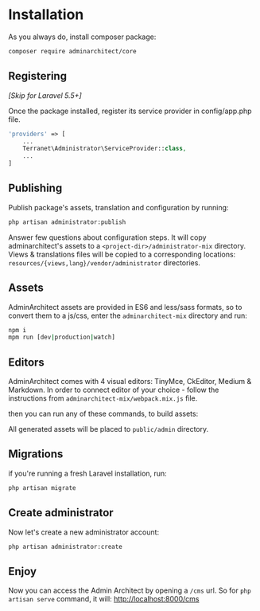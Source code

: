 # Installation

As you always do, install composer package:

```bash
composer require adminarchitect/core
```

## Registering 
_[Skip for Laravel 5.5+]_

Once the package installed, register its service provider in config/app.php file.

```php
'providers' => [
    ...
    Terranet\Administrator\ServiceProvider::class,
	...
]
```

## Publishing

Publish package's assets, translation and configuration by running:

```bash
php artisan administrator:publish
```

Answer few questions about configuration steps.
It will copy adminarchitect's assets to a `<project-dir>/administrator-mix` directory.
Views & translations files will be copied to a corresponding locations: `resources/{views,lang}/vendor/administrator` directories.

## Assets
AdminArchitect assets are provided in ES6 and less/sass formats, so to convert them to a js/css, enter the `adminarchitect-mix` directory and run:

```bash
npm i
mpm run [dev|production|watch]
```

## Editors

AdminArchitect comes with 4 visual editors: TinyMce, CkEditor, Medium & Markdown.
In order to connect editor of your choice - follow the instructions from `adminarchitect-mix/webpack.mix.js` file.

then you can run any of these commands, to build assets:

All generated assets will be placed to `public/admin` directory.

## Migrations

if you're running a fresh Laravel installation, run:

```bash
php artisan migrate
```

## Create administrator

Now let's create a new administrator account:

```bash
php artisan administrator:create
```

## Enjoy

Now you can access the Admin Architect by opening a `/cms` url. 
So for `php artisan serve` command, it will: [http://localhost:8000/cms](http://localhost:8000/cms)